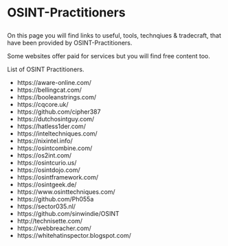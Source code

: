 # <p>OSINT-Practitioners</p>

<p>On this page you will find links to useful, tools, technqiues & tradecraft, that have been provided by OSINT-Practitioners.</p> 
<p>Some websites offer paid for services but you will find free content too.</p>
<p>List of OSINT Practitioners.</p>
<ul>
  <li>https://aware-online.com/</li>
  <li>https://bellingcat.com/</li>
  <li>https://booleanstrings.com/</li>
  <li>https://cqcore.uk/</li>
  <li>https://github.com/cipher387</li>
  <li>https://dutchosintguy.com/</li>
  <li>https://hatless1der.com/</li>
  <li>https://inteltechniques.com/</li>
  <li>https://nixintel.info/</li>
  <li>https://osintcombine.com/</li>
  <li>https://os2int.com/</li>
  <li>https://osintcurio.us/</li>
  <li>https://osintdojo.com/</li>
  <li>https://osintframework.com/</li>
  <li>https://osintgeek.de/</li>
  <li>https://www.osinttechniques.com/</li>
  <li>https://github.com/Ph055a</li>
  <li>https://sector035.nl/</li>
  <li>https://github.com/sinwindie/OSINT</li>
  <li>http://technisette.com/</li>
  <li>https://webbreacher.com/</li>
  <li>https://whitehatinspector.blogspot.com/</li>
</ul>



